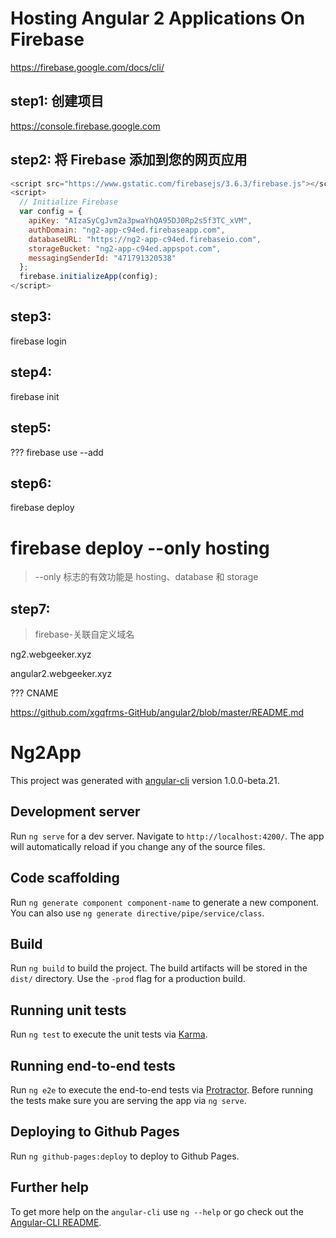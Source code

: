# Hosting Angular 2 Applications On Firebase

https://firebase.google.com/docs/cli/

## step1: 创建项目  

https://console.firebase.google.com  


## step2: 将 Firebase 添加到您的网页应用  

```js
<script src="https://www.gstatic.com/firebasejs/3.6.3/firebase.js"></script>
<script>
  // Initialize Firebase
  var config = {
    apiKey: "AIzaSyCgJvm2a3pwaYhQA95DJ0Rp2s5f3TC_xVM",
    authDomain: "ng2-app-c94ed.firebaseapp.com",
    databaseURL: "https://ng2-app-c94ed.firebaseio.com",
    storageBucket: "ng2-app-c94ed.appspot.com",
    messagingSenderId: "471791320538"
  };
  firebase.initializeApp(config);
</script>
``` 

## step3: 

firebase login

## step4:

firebase init

## step5:

??? firebase use --add

## step6:

firebase deploy

# firebase deploy --only hosting

> --only 标志的有效功能是 hosting、database 和 storage

## step7:

> firebase-关联自定义域名

ng2.webgeeker.xyz  

angular2.webgeeker.xyz  

??? CNAME

https://github.com/xgqfrms-GitHub/angular2/blob/master/README.md  


















# Ng2App

This project was generated with [angular-cli](https://github.com/angular/angular-cli) version 1.0.0-beta.21.

## Development server
Run `ng serve` for a dev server. Navigate to `http://localhost:4200/`. The app will automatically reload if you change any of the source files.

## Code scaffolding

Run `ng generate component component-name` to generate a new component. You can also use `ng generate directive/pipe/service/class`.

## Build

Run `ng build` to build the project. The build artifacts will be stored in the `dist/` directory. Use the `-prod` flag for a production build.

## Running unit tests

Run `ng test` to execute the unit tests via [Karma](https://karma-runner.github.io).

## Running end-to-end tests

Run `ng e2e` to execute the end-to-end tests via [Protractor](http://www.protractortest.org/).
Before running the tests make sure you are serving the app via `ng serve`.

## Deploying to Github Pages

Run `ng github-pages:deploy` to deploy to Github Pages.

## Further help

To get more help on the `angular-cli` use `ng --help` or go check out the [Angular-CLI README](https://github.com/angular/angular-cli/blob/master/README.md).
